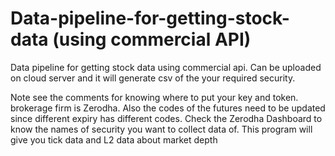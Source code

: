 # Data-pipeline-for-getting-stock-data (using commercial API)
Data pipeline for getting stock data using commercial api. Can be uploaded on cloud server and it will generate csv of the your required security.

Note see the comments for knowing where to put your key and token. brokerage firm is Zerodha. Also the codes of the futures need to be updated since different expiry has different codes. Check the Zerodha Dashboard to know the names of security you want to collect data of. This program will give you tick data and L2 data about market depth
